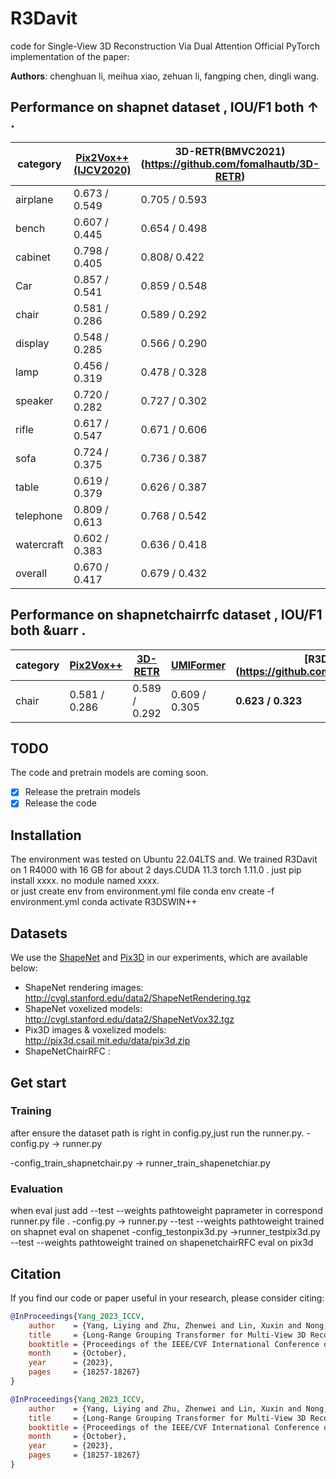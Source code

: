 # R3Davit
code for Single-View 3D Reconstruction Via Dual Attention
Official PyTorch implementation of the paper: 

**Authors**: chenghuan li, meihua xiao, zehuan li, fangping chen, dingli wang.





## Performance on shapnet dataset , IOU/F1 both ↑ .

|category|  [Pix2Vox++(IJCV2020)](https://github.com/hzxie/Pix2Vox)            |3D-RETR(BMVC2021)(https://github.com/fomalhautb/3D-RETR)       |  [UMIFormer(ICCV2023)](https://github.com/GaryZhu1996/UMIFormer)    |[R3Davit(ours)(https://github.com/epicgzs1112/R3Davit)| 
| ------------------------------------------------------------ | --------------- | --------------- | --------------- | --------------- | 
| airplane | 0.673 / 0.549   | 0.705 / 0.593   | 0.701 / 0.581   | **0.726 / 0.613**   | 
| bench    | 0.607 / 0.445   | 0.654 / 0.498   | 0.644 / 0.483   | **0.674 / 0.515**   | 
| cabinet  | 0.798 / 0.405   | 0.808/ 0.422    | 0.818 / 0.435   | **0.826 / 0.451**   | 
| Car      | 0.857 / 0.541   | 0.859 / 0.548   | 0.864 / 0.555   | **0.873 / 0.576**   | 
| chair    | 0.581 / 0.286   | 0.589 / 0.292   | 0.609 / 0.305   | **0.623 / 0.323**   | 
| display  | 0.548 / 0.285   | 0.566 / 0.290   | **0.610 / 0.337**   | 0.603 / 0.331   | 
|lamp      | 0.456 / 0.319   | 0.478 / 0.328   | **0.510 / 0.357**   | 0.509 / 0.361   | 
|speaker   | 0.720 / 0.282   | 0.727 / 0.302   | **0.755 / 0.318**   | 0.748 / 0.314   | 
| rifle   | 0.617 / 0.547   | 0.671 / 0.606   | 0.674 / 0.606   | **0.684 / 0.618**   |
|sofa       | 0.724 / 0.375   | 0.736 / 0.387   | 0.747 / 0.400   | **0.761 /0.421** |
|  table      | 0.619 / 0.379   | 0.626 / 0.387 | 0.662 / 0.416 | **0.668 / 0.427** |
| telephone   | 0.809 / 0.613   | 0.768 / 0.542 | 0.809 / 0.600 | **0.835 / 0.641** |
|watercraft   | 0.602 / 0.383   | 0.636 / 0.418 | 0.645 / 0.424 | **0.656 / 0.444** | 
| overall         | 0.670 / 0.417 | 0.679 / 0.432 | 0.700 / 0.447 | **0.711 / 0.464** |
## Performance on shapnetchairrfc dataset , IOU/F1 both &uarr .

|category|  [Pix2Vox++](https://github.com/hzxie/Pix2Vox)            |[3D-RETR <br> <font size=2></font>](https://github.com/fomalhautb/3D-RETR)       |  [UMIFormer](https://github.com/GaryZhu1996/UMIFormer)    |[R3Davit(ours)(https://github.com/epicgzs1112/R3Davit)| 
| ------------------------------------------------------------ | --------------- | --------------- | --------------- | --------------- | 
| chair    | 0.581 / 0.286   | 0.589 / 0.292   | 0.609 / 0.305   | **0.623 / 0.323**   | 






## TODO

The code and pretrain models are coming soon.
- [x] Release the pretrain models
- [x] Release the code

## Installation
The environment was tested on Ubuntu 22.04LTS and. We trained R3Davit on 1 R4000 with 16 GB  for about 2 days.CUDA 11.3 torch 1.11.0 .
just pip install   xxxx.    no module named xxxx.  
or just create env from environment.yml file
conda env create -f environment.yml
conda activate R3DSWIN++




## Datasets

We use the [ShapeNet](https://www.shapenet.org/) and [Pix3D](http://pix3d.csail.mit.edu/) in our experiments, which are available below:

- ShapeNet rendering images: http://cvgl.stanford.edu/data2/ShapeNetRendering.tgz
- ShapeNet voxelized models: http://cvgl.stanford.edu/data2/ShapeNetVox32.tgz
- Pix3D images & voxelized models: http://pix3d.csail.mit.edu/data/pix3d.zip
- ShapeNetChairRFC :

## Get start

### Training
after ensure the dataset path is right in config.py,just run the runner.py.
-config.py   -> runner.py

-config_train_shapnetchair.py -> runner_train_shapenetchiar.py
### Evaluation
when eval just add --test --weights pathtoweight   paprameter in  correspond runner.py   file . 
-config.py   -> runner.py  --test --weights pathtoweight trained on shapnet    eval on shapenet
-config_testonpix3d.py ->runner_testpix3d.py --test --weights pathtoweight trained on shapenetchairRFC    eval on pix3d
## Citation

If you find our code or paper useful in your research, please consider citing:
```BibTex
@InProceedings{Yang_2023_ICCV,
    author    = {Yang, Liying and Zhu, Zhenwei and Lin, Xuxin and Nong, Jian and Liang, Yanyan},
    title     = {Long-Range Grouping Transformer for Multi-View 3D Reconstruction},
    booktitle = {Proceedings of the IEEE/CVF International Conference on Computer Vision (ICCV)},
    month     = {October},
    year      = {2023},
    pages     = {18257-18267}
}
```
```BibTex
@InProceedings{Yang_2023_ICCV,
    author    = {Yang, Liying and Zhu, Zhenwei and Lin, Xuxin and Nong, Jian and Liang, Yanyan},
    title     = {Long-Range Grouping Transformer for Multi-View 3D Reconstruction},
    booktitle = {Proceedings of the IEEE/CVF International Conference on Computer Vision (ICCV)},
    month     = {October},
    year      = {2023},
    pages     = {18257-18267}
}
```


